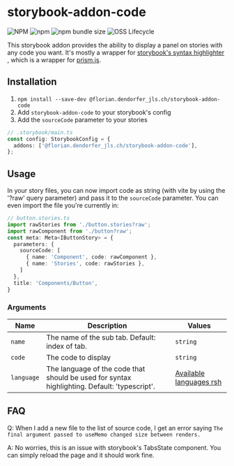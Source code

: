 # storybook-addon-code

![NPM](https://img.shields.io/npm/l/%40florian.dendorfer_jls.ch%2Fstorybook-addon-code)
![npm](https://img.shields.io/npm/v/%40florian.dendorfer_jls.ch%2Fstorybook-addon-code)
![npm bundle size](https://img.shields.io/bundlephobia/minzip/%40florian.dendorfer_jls.ch%2Fstorybook-addon-code)
![OSS Lifecycle](https://img.shields.io/osslifecycle/jls-digital/storybook-addon-code)

This storybook addon provides the ability to display a panel on stories with any
code you want. It's mostly a wrapper for
[storybook's syntax highlighter](https://github.com/storybookjs/storybook/tree/main/code/ui/components/src/components/syntaxhighlighter)
, which is a wrapper for [prism.js](https://www.npmjs.com/package/prismjs).

## Installation

1. `npm install --save-dev @florian.dendorfer_jls.ch/storybook-addon-code`
2. Add `storybook-addon-code` to your storybook's config
3. Add the `sourceCode` parameter to your stories

```ts
// .storybook/main.ts
const config: StorybookConfig = {
  addons: ['@florian.dendorfer_jls.ch/storybook-addon-code'],
};
```

## Usage

In your story files, you can now import code as string (with vite by using the
'?raw' query parameter) and pass it to the `sourceCode` parameter. You can even
import the file you're currently in:

```ts
// button.stories.ts
import rawStories from './button.stories?raw';
import rawComponent from './button?raw';
const meta: Meta<IButtonStory> = {
  parameters: {
    sourceCode: [
      { name: 'Component', code: rawComponent },
      { name: 'Stories', code: rawStories },
    ]
  },
  title: 'Components/Button',
}
```

### Arguments

| Name | Description | Values |
| --- | --- | --- |
| `name` | The name of the sub tab. Default: index of tab. | `string` |
| `code` | The code to display | `string` |
| `language` | The language of the code that should be used for syntax highlighting. Default: 'typescript'. | [Available languages rsh](https://github.com/react-syntax-highlighter/react-syntax-highlighter/blob/HEAD/AVAILABLE_LANGUAGES_HLJS.MD) |

## FAQ

Q: When I add a new file to the list of source code, I get an error saying
`The final argument passed to useMemo changed size between renders.`

A: No worries, this is an issue with storybook's TabsState component. You can
simply reload the page and it should work fine.
